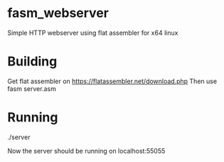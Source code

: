 # fasm_webserver
Simple HTTP webserver using flat assembler for x64 linux

# Building
Get flat assembler on https://flatassembler.net/download.php
Then use fasm server.asm

# Running
./server

Now the server should be running on localhost:55055
